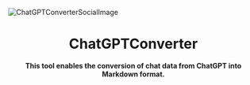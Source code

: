 ![ChatGPTConverterSocialImage](https://github.com/GaboCapo/ChatGPTConverter/assets/39612138/501f6fb2-7578-453c-8651-f00db84bc58f)

<h1 align="center">ChatGPTConverter</h1>

<p align="center"><strong>This tool enables the conversion of chat data from ChatGPT into Markdown format.</strong>


